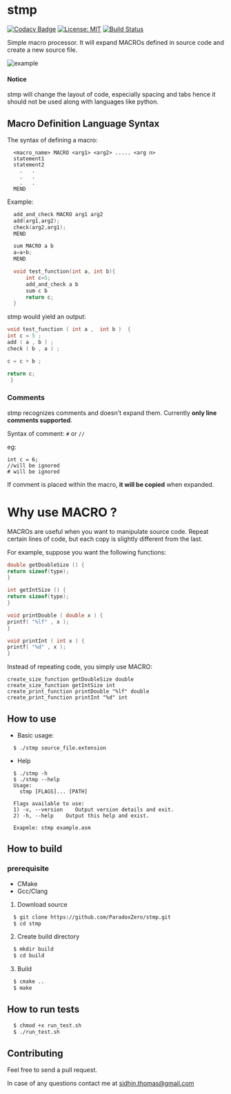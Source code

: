 # stmp
[![Codacy Badge](https://api.codacy.com/project/badge/Grade/d89bb42013a048638ed47b9adc371692)](https://www.codacy.com/app/ParadoxZero/stmp?utm_source=github.com&utm_medium=referral&utm_content=ParadoxZero/stmp&utm_campaign=badger)
[![License: MIT](https://img.shields.io/badge/License-MIT-yellow.svg)](https://opensource.org/licenses/MIT) [![Build Status](https://travis-ci.org/ParadoxZero/stmp.svg?branch=master)](https://travis-ci.org/ParadoxZero/stmp)

Simple macro processor. It will expand MACROs defined in source code and create a new source file.

![example](https://media.giphy.com/media/l0IylQXXjX4IvOPAs/giphy.gif)
#### Notice
stmp will change the layout of code, especially spacing and tabs hence it should not be used along with languages like python.

## Macro Definition Language Syntax

The syntax of defining a macro:

```
  <macro_name> MACRO <arg1> <arg2> ..... <arg n>
  statement1
  statement2
    .   .
    .   .
    .   .
  MEND
```

Example:

```c
  add_and_check MACRO arg1 arg2
  add(arg1,arg2);
  check(arg2,arg1);
  MEND

  sum MACRO a b
  a=a+b;
  MEND

  void test_function(int a, int b){
      int c=5;
      add_and_check a b
      sum c b
      return c;
  }
```

stmp would yield an output:
```c
void test_function ( int a ,  int b )  {  
int c = 5 ;  
add ( a , b ) ;
check ( b , a ) ; 

c = c + b ;

return c; 
 }  
```
### Comments

stmp recognizes comments and doesn't expand them.
Currently **only line comments supported**.

Syntax of comment:
  `#` or `//`

eg:
```
int c = 6;
//will be ignored
# will be ignored
```

If comment is placed within the macro, **it will be copied** when expanded.

# Why use MACRO ?

MACROs are useful when you want to manipulate source code. Repeat certain lines of code, but each copy is slightly different from the last.

For example, suppose you want the following functions:
```cpp
double getDoubleSize () { 
return sizeof(type); 
} 

int getIntSize () { 
return sizeof(type); 
} 

void printDouble ( double x ) { 
printf( "%lf" , x ); 
} 

void printInt ( int x ) { 
printf( "%d" , x ); 
} 
```

Instead of repeating code, you simply use MACRO:

```
create_size_function getDoubleSize double
create_size_function getIntSize int
create_print_function printDouble "%lf" double
create_print_function printInt "%d" int
```
 
## How to use

* Basic usage:
```
  $ ./stmp source_file.extension
```

* Help
```
  $ ./stmp -h
  $ ./stmp --help
  Usage:
    stmp [FLAGS]... [PATH]

  Flags available to use:
  1) -v, --version    Output version details and exit.
  2) -h, --help    Output this help and exist.

  Exapmle: stmp example.asm
```
## How to build

### prerequisite

* CMake
* Gcc/Clang

1) Download source

```bash
  $ git clone https://github.com/ParadoxZero/stmp.git
  $ cd stmp
```

2) Create build directory
```bash
  $ mkdir build  
  $ cd build
```

3) Build
```bash
  $ cmake ..
  $ make
```

## How to run tests

```bash
  $ chmod +x run_test.sh
  $ ./run_test.sh
```
## Contributing

Feel free to send a pull request.

In case of any questions contact me at sidhin.thomas@gmail.com

